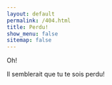 ```yaml
---
layout: default
permalink: /404.html
title: Perdu!
show_menu: false
sitemap: false
---
```


Oh!

Il semblerait que tu te sois perdu!